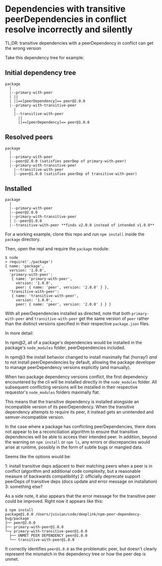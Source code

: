 # Dependencies with transitive peerDependencies in conflict resolve incorrectly and silently

TL;DR: transitive dependencies with a peerDependency in conflict can get the wrong version

Take this dependency tree for example:

## Initial dependency tree
```
package
  |
  |--primary-with-peer
  | ||
  | ||==[peerDependency]== peer@2.0.0
  |--primary-with-transitive-peer
    |
    |--transitive-with-peer
      ||
      ||==[peerDependency]== peer@1.0.0
```

## Resolved peers
```
package
  |
  |--primary-with-peer
  |--peer@2.0.0 (satisfies peerDep of primary-with-peer)
  |--primary-with-transitive-peer
    |--transitive-with-peer
    |--peer@1.0.0 (satisfies peerDep of transitive-with-peer)
```

## Installed
```
package
  |
  |--primary-with-peer
  |--peer@2.0.0
  |--primary-with-transitive-peer
  | |--peer@1.0.0
  |--transitive-with-peer **finds v2.0.0 instead of intended v1.0.0**
```

For a working example, clone this repo and run `npm install` inside the `package` directory.

Then, open the repl and require the `package` module:

```
$ node
> require('./package')
{ name: 'package',
  version: '1.0.0',
  'primary-with-peer':
   { name: 'primary-with-peer',
     version: '1.0.0',
     peer: { name: 'peer', version: '2.0.0' } },
  'transitive-with-peer':
   { name: 'transitive-with-peer',
     version: '1.0.0',
     peer: { name: 'peer', version: '2.0.0' } } }
```


With all peerDependencies installed as directed, note that both `primary-with-peer` and `transitive-with-peer` get the same version of `peer` rather than the distinct versions specified in their respective `package.json` files.

In more detail:

In npm@2, all of a package's dependencies would be installed in the package's `node_modules` folder, peerDependencies included.

In npm@3 the install behavior changed to install maximally flat (horray!) *and* to not install peerDependencies by default, allowing the package developer to manage peerDependency versions explicitly (and manually).

When two package dependency versions conflict, the first dependency encountered by the cli will be installed directly in the `node_modules` folder. All subsequent conflicting versions will be installed in their respective requestor's `node_modules` folders maximally flat.

This means that the transitive dependency is installed alongside an incompatible version of its peerDependency. When the transitive dependency attempts to require its peer, it instead gets an unintended and semver-incompatible version.

In the case where a package has conflicting peerDependencies, there does not appear to be a reconciliation algorithm to ensure that transitive dependencies will be able to access their intended peer. In addition, beyond the warning on `npm install` or `npm ls`, any errors or discrepancies would arise at runtime, possibly in the form of subtle bugs or mangled data.


Seems like the options would be:

1: install transitive deps adjacent to their matching peers when a peer is in conflict (algorithm and additional code complexity, but a reasonable measure of backwards compatibility)
2: officially deprecate support peerDeps of transitive deps (docs update and error message on installation)
3: something else?



As a side note, it also appears that the error message for the transitive peer could be improved. Right now it appears like this:

```
$ npm install
package@1.0.0 /Users/jvivian/code/deeplink/npm-peer-dependency-bug/package
├── peer@2.0.0
├── primary-with-peer@1.0.0
└─┬ primary-with-transitive-peer@1.0.0
  ├── UNMET PEER DEPENDENCY peer@1.0.0
  └── transitive-with-peer@1.0.0
```

It correctly identifies `peer@1.0.0` as the problematic peer, but doesn't clearly represent the mismatch in the dependency tree or how the peer dep is unmet.
